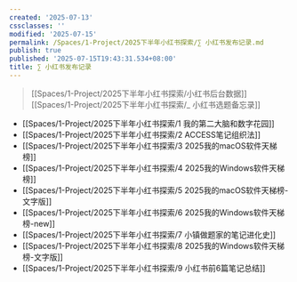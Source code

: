 ```yaml
---
created: '2025-07-13'
cssclasses: ''
modified: '2025-07-15'
permalink: /Spaces/1-Project/2025下半年小红书探索/∑ 小红书发布记录.md
publish: true
published: '2025-07-15T19:43:31.534+08:00'
title: ∑ 小红书发布记录
---
```

> [[Spaces/1-Project/2025下半年小红书探索/小红书后台数据]]
> [[Spaces/1-Project/2025下半年小红书探索/_ 小红书选题备忘录]]

- [[Spaces/1-Project/2025下半年小红书探索/1 我的第二大脑和数字花园]]
- [[Spaces/1-Project/2025下半年小红书探索/2 ACCESS笔记组织法]]
- [[Spaces/1-Project/2025下半年小红书探索/3 2025我的macOS软件天梯榜]]
- [[Spaces/1-Project/2025下半年小红书探索/4 2025我的Windows软件天梯榜]]
- [[Spaces/1-Project/2025下半年小红书探索/5 2025我的macOS软件天梯榜-文字版]]
- [[Spaces/1-Project/2025下半年小红书探索/6 2025我的Windows软件天梯榜-new]]
- [[Spaces/1-Project/2025下半年小红书探索/7 小镇做题家的笔记进化史]]
- [[Spaces/1-Project/2025下半年小红书探索/8 2025我的Windows软件天梯榜-文字版]]
- [[Spaces/1-Project/2025下半年小红书探索/9 小红书前6篇笔记总结]]
